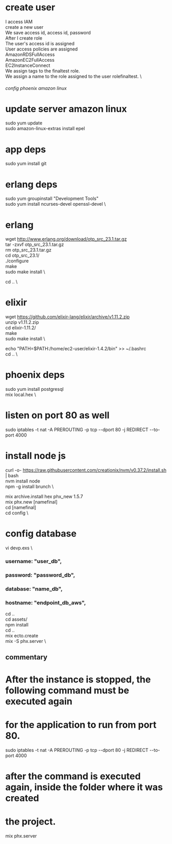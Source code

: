 # create user

 I access IAM \
 create a new user \
 We save access id, access id, password \
 After I create role \
 The user's access id is assigned \
 User access policies are assigned \
 AmazonRDSFullAccess \
 AmazonEC2FullAccess \
 EC2InstanceConnect \
 We assign tags to the finaltest role. \
 We assign a name to the role assigned to the user rolefinaltest. \

###### config  phoenix amazon linux #######

# update server amazon linux
sudo yum update \
sudo amazon-linux-extras install epel

# app deps
sudo yum install git

# erlang deps
sudo yum groupinstall "Development Tools" \
sudo yum install ncurses-devel openssl-devel \

# erlang
wget http://www.erlang.org/download/otp_src_23.1.tar.gz \
tar -zxvf otp_src_23.1.tar.gz \
rm otp_src_23.1.tar.gz \
cd otp_src_23.1/ \
./configure \
make \
sudo make install \

cd .. \

# elixir
wget https://github.com/elixir-lang/elixir/archive/v1.11.2.zip \
unzip v1.11.2.zip \
cd elixir-1.11.2/ \
make \
sudo make install \

echo "PATH=\$PATH:/home/ec2-user/elixir-1.4.2/bin" >> ~/.bashrc \
cd .. \


# phoenix deps
sudo yum install postgresql \
mix local.hex \


# listen on port 80 as well
sudo iptables -t nat -A PREROUTING -p tcp --dport 80 -j REDIRECT --to-port 4000

# install node js
curl -o- https://raw.githubusercontent.com/creationix/nvm/v0.37.2/install.sh | bash \
nvm install node \
npm -g install brunch \


mix archive.install hex phx_new 1.5.7 \
mix phx.new [namefinal] \
cd [namefinal] \
cd config \

# config database 
vi devp.exs \

###  username: "user_db",
###  password: "password_db",
### database: "name_db",
###  hostname: "endpoint_db_aws",

cd .. \
cd assets/ \
npm install \
cd .. \
mix ecto.create \
mix -S phx.server \


## commentary ##
# After the instance is stopped, the following command must be executed again
# for the application to run from port 80.

sudo iptables -t nat -A PREROUTING -p tcp --dport 80 -j REDIRECT --to-port 4000

# after the command is executed again, inside the folder where it was created
# the project.

mix phx.server
